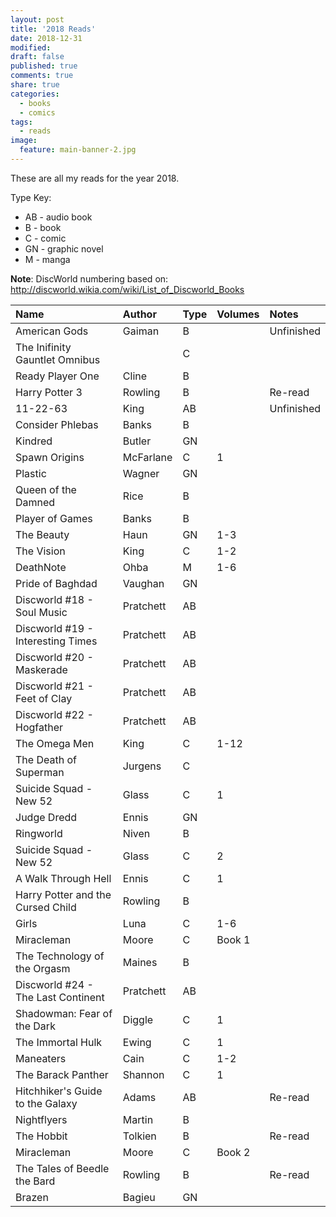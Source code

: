 ```yaml
---
layout: post
title: '2018 Reads'
date: 2018-12-31
modified:
draft: false
published: true
comments: true
share: true
categories:
  - books
  - comics
tags:
  - reads
image:
  feature: main-banner-2.jpg
---
```


These are all my reads for the year 2018.

Type Key:
* AB - audio book
* B - book
* C - comic
* GN - graphic novel
* M - manga

**Note**: DiscWorld numbering based on: http://discworld.wikia.com/wiki/List_of_Discworld_Books

| Name                               | Author    | Type  | Volumes | Notes               |
|:-----------------------------------|:----------|:------|:--------|:--------------------|
| American Gods                      | Gaiman    | B     |         | Unfinished          |
| The Inifinity Gauntlet Omnibus     |           | C     |         |                     |
| Ready Player One                   | Cline     | B     |         |                     |
| Harry Potter 3                     | Rowling   | B     |         | Re-read             |
| 11-22-63                           | King      | AB    |         | Unfinished          |
| Consider Phlebas                   | Banks     | B     |         |                     |
| Kindred                            | Butler    | GN    |         |                     |
| Spawn Origins                      | McFarlane | C     | 1       |                     |
| Plastic                            | Wagner    | GN    |         |                     |
| Queen of the Damned                | Rice      | B     |         |                     |
| Player of Games                    | Banks     | B     |         |                     |
| The Beauty                         | Haun      | GN    | 1-3     |                     |
| The Vision                         | King      | C     | 1-2     |                     |
| DeathNote                          | Ohba      | M     | 1-6     |                     |
| Pride of Baghdad                   | Vaughan   | GN    |         |                     |
| Discworld #18 - Soul Music         | Pratchett | AB    |         |                     |
| Discworld #19 - Interesting Times  | Pratchett | AB    |         |                     |
| Discworld #20 - Maskerade          | Pratchett | AB    |         |                     |
| Discworld #21 - Feet of Clay       | Pratchett | AB    |         |                     |
| Discworld #22 - Hogfather          | Pratchett | AB    |         |                     |
| The Omega Men                      | King      | C     | 1-12    |                     |
| The Death of Superman              | Jurgens   | C     |         |                     |
| Suicide Squad - New 52             | Glass     | C     | 1       |                     |
| Judge Dredd                        | Ennis     | GN    |         |                     |
| Ringworld                          | Niven     | B     |         |                     |
| Suicide Squad - New 52             | Glass     | C     | 2       |                     |
| A Walk Through Hell                | Ennis     | C     | 1       |                     |
| Harry Potter and the Cursed Child  | Rowling   | B     |         |                     |
| Girls                              | Luna      | C     | 1-6     |                     |
| Miracleman                         | Moore     | C     | Book 1  |                     |
| The Technology of the Orgasm       | Maines    | B     |         |                     |
| Discworld #24 - The Last Continent | Pratchett | AB    |         |                     |
| Shadowman: Fear of the Dark        | Diggle    | C     | 1       |                     |
| The Immortal Hulk                  | Ewing     | C     | 1       |                     |
| Maneaters                          | Cain      | C     | 1-2     |                     |
| The Barack Panther                 | Shannon   | C     | 1       |                     |
| Hitchhiker's Guide to the Galaxy   | Adams     | AB    |         | Re-read             |
| Nightflyers                        | Martin    | B     |         |                     |
| The Hobbit                         | Tolkien   | B     |         | Re-read             |
| Miracleman                         | Moore     | C     | Book 2  |                     |
| The Tales of Beedle the Bard       | Rowling   | B     |         | Re-read             |
| Brazen                             | Bagieu    | GN    |         |                     |

